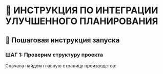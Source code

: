 # 🎯 ИНСТРУКЦИЯ ПО ИНТЕГРАЦИИ УЛУЧШЕННОГО ПЛАНИРОВАНИЯ

## 🚦 Пошаговая инструкция запуска

### ШАГ 1: Проверим структуру проекта

Сначала найдем главную страницу производства:
